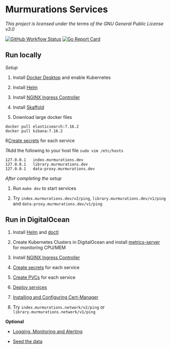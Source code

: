 # Murmurations Services

_This project is licensed under the terms of the GNU General Public License v3.0_

[![GitHub Workflow Status](https://img.shields.io/github/workflow/status/MurmurationsNetwork/MurmurationsServices/CI?style=flat-square)](https://github.com/MurmurationsNetwork/MurmurationsServices/actions?query=workflow:CI)
[![Go Report Card](https://goreportcard.com/badge/github.com/MurmurationsNetwork/MurmurationsServices)](https://goreportcard.com/report/github.com/MurmurationsNetwork/MurmurationsServices)

## Run locally

*Setup*

1. Install [Docker Desktop](https://www.docker.com/products/docker-desktop) and enable Kubernetes

2. Install [Helm](https://helm.sh/docs/intro/install/)

3. Install [NGINX Ingress Controller](.doc/ingress-nginx)

4. Install [Skaffold](https://skaffold.dev/docs/install/)

5. Download large docker files

```
docker pull elasticsearch:7.16.2
docker pull kibana:7.16.2
```

6[Create secrets](.doc/secrets.md) for each service

7Add the following to your host file `sudo vim /etc/hosts`

```
127.0.0.1   index.murmurations.dev
127.0.0.1   library.murmurations.dev
127.0.0.1   data-proxy.murmurations.dev
```

*After completing the setup*

1. Run `make dev` to start services

2. Try `index.murmurations.dev/v2/ping`, `library.murmurations.dev/v1/ping` and `data-proxy.murmurations.dev/v1/ping`

## Run in DigitalOcean

1. Install [Helm](https://helm.sh/docs/intro/install/) and [doctl](https://github.com/digitalocean/doctl#installing-doctl)

2. Create Kubernetes Clusters in DigitalOcean and install [metrics-server](https://github.com/kubernetes-sigs/metrics-server#installation) for monitoring CPU/MEM

3. Install [NGINX Ingress Controller](.doc/ingress-nginx)

4. [Create secrets](.doc/secrets.md) for each service

5. [Create PVCs](.doc/pvcs.md) for each service

6. [Deploy services](.doc/deploy-services.md)

7. [Installing and Configuring Cert-Manager](.doc/cert-manager.md)

8. Try `index.murmurations.network/v2/ping` or `library.murmurations.network/v1/ping`

**Optional**

- [Logging, Monitoring and Alerting](.doc/logging-monitoring-alerting/README.md)

- [Seed the data](.doc/seed.md)
